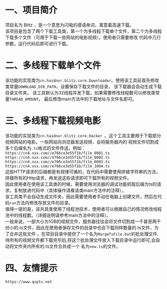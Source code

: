 # 一、项目简介
项目名为 Blitz ，是一个意思为闪电的德语单词，寓意着高速下载。    
该项目是包含了两个下载工具类，第一个为多线程下载单个文件，第二个为多线程下载多个文件（可用于下载一些网站的电影视频）。使用者只需要修改
代码中几行参数，运行代码后即可进行下载。


# 二、多线程下载单个文件
该功能的实现类为`` cn.haidnor.blitz.core.Downloader ``。使用该工具前首先修改类常量``DOWNLOAD_DIR_PATH``，设置保存下载文件的目录，
该下载器会自动生成下载目录文件夹。
该工具默认为32线程并发下载，如果需要修改线程数可以修改类常量``THREAD_AMOUNT``。
最后修改main方法中的下载地址与文件名即可。

# 三、多线程下载视频电影
该功能的实现类为``cn.haidnor.blitz.core.Hacker ``。这个工具主要用于下载部分视频网站的电影。一些网站向浏览器发送视频，会将服务器内的
视频文件切割成多个后缀名为``.ts``格式的文件传送。例如：   
``https://cn4.xxx.com//e766ce3e55f1b/film_0001.ts``   
``https://cn4.xxx.com//e766ce3e55f1b/film_0002.ts``   
``https://cn4.xxx.com//e766ce3e55f1b/film_0003.ts``   
``https://cn4.xxx.com//e766ce3e55f1b/film_1004.ts``   
这些HTTP请求的后缀都是有规律可循的，在代码中需要使用拼接字符串的方法，拼接所有的Http请求，再发送这些请求即可下载所有的视频文件。   
因此使用者在使用该工具类的时候，需要使用浏览器的调试功能抓取后缀为ts的请求，复制放进代码中（具体操作请看该类main方法中的注释）。    
该工具类不会自动生成文件夹，因此需要使用者手动在电脑上创建文件，然后在代码``run``方法内修改存放文件的目录。    
值得一提的是，该共具类使用了线程池技术，使用者可以根据自己的情况修改线程池中的线程数。（详细说明请参考main方法中的注释）。   
一般来说，一部大小为1GB的视频文件，服务器往往会将文件切割成一千甚至两千份小的.ts文件，因此在使用者保存文件的目录中也会下载同样数量的.ts文件，为了合并这些文件
，在项目目录中提供了一个名为``MargeTsFile.bat``的批处理文件,待所有的视频文件都下载完毕后,将这个批处理文件放入下载目录中运行即可,会自动将文件夹内所有的.ts文件合并成一个
名为``new.ts``的文件。   
# 四、友情提示
``https://www.qsptv.net``
